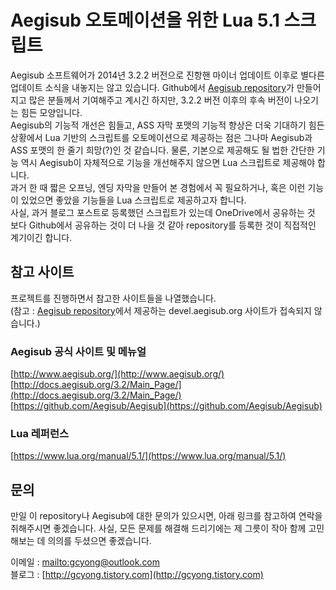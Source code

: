 # Aegisub 오토메이션을 위한 Lua 5.1 스크립트
Aegisub 소프트웨어가 2014년 3.2.2 버전으로 진항핸 마이너 업데이트 이후로 별다른 업데이트 소식을 내놓지는 않고 있습니다. Github에서 [Aegisub repository](https://github.com/Aegisub/Aegisub)가 만들어지고 많은 분들께서 기여해주고 계시긴 하지만, 3.2.2 버전 이후의 후속 버전이 나오기는 힘든 모양입니다.  
Aegisub의 기능적 개선은 힘들고, ASS 자막 포맷의 기능적 향상은 더욱 기대하기 힘든 상황에서 Lua 기반의 스크립트를 오토메이션으로 제공하는 점은 그나마 Aegisub과 ASS 포맷의 한 줄기 희망(?)인 것 같습니다. 물론, 기본으로 제공해도 될 법한 간단한 기능 역시 Aegisub이 자체적으로 기능을 개선해주지 않으면 Lua 스크립트로 제공해야 합니다.  
과거 한 때 짧은 오프닝, 엔딩 자막을 만들어 본 경험에서 꼭 필요하거나, 혹은 이런 기능이 있었으면 좋았을 기능들을 Lua 스크립트로 제공하고자 합니다.  
사실, 과거 블로그 포스트로 등록했던 스크립트가 있는데 OneDrive에서 공유하는 것 보다 Github에서 공유하는 것이 더 나을 것 같아 repository를 등록한 것이 직접적인 계기이긴 합니다.  

## 참고 사이트
프로젝트를 진행하면서 참고한 사이트들을 나열했습니다.  
(참고 : [Aegisub repository](https://github.com/Aegisub/Aegisub)에서 제공하는 devel.aegisub.org 사이트가 접속되지 않습니다.)  

### Aegisub 공식 사이트 및 메뉴얼
[http://www.aegisub.org/](http://www.aegisub.org/)  
[http://docs.aegisub.org/3.2/Main_Page/](http://docs.aegisub.org/3.2/Main_Page/)  
[https://github.com/Aegisub/Aegisub](https://github.com/Aegisub/Aegisub)

### Lua 레퍼런스
[https://www.lua.org/manual/5.1/](https://www.lua.org/manual/5.1/)

## 문의
만일 이 repository나 Aegisub에 대한 문의가 있으시면, 아래 링크를 참고하여 연락을 취해주시면 좋겠습니다. 사실, 모든 문제를 해결해 드리기에는 제 그릇이 작아 함께 고민해보는 데 의의를 두셨으면 좋겠습니다.  

이메일 : [mailto:gcyong@outlook.com](gcyong@outlook.com)  
블로그 : [http://gcyong.tistory.com](http://gcyong.tistory.com)